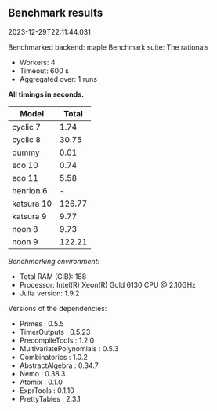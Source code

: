 ## Benchmark results

2023-12-29T22:11:44.031

Benchmarked backend: maple
Benchmark suite: The rationals

- Workers: 4
- Timeout: 600 s
- Aggregated over: 1 runs

**All timings in seconds.**

|Model|Total|
|-----|---|
|cyclic 7|1.74|
|cyclic 8|30.75|
|dummy|0.01|
|eco 10|0.74|
|eco 11|5.58|
|henrion 6| - |
|katsura 10|126.77|
|katsura 9|9.77|
|noon 8|9.73|
|noon 9|122.21|

*Benchmarking environment:*

* Total RAM (GiB): 188
* Processor: Intel(R) Xeon(R) Gold 6130 CPU @ 2.10GHz
* Julia version: 1.9.2

Versions of the dependencies:

* Primes : 0.5.5
* TimerOutputs : 0.5.23
* PrecompileTools : 1.2.0
* MultivariatePolynomials : 0.5.3
* Combinatorics : 1.0.2
* AbstractAlgebra : 0.34.7
* Nemo : 0.38.3
* Atomix : 0.1.0
* ExprTools : 0.1.10
* PrettyTables : 2.3.1
